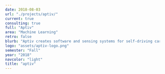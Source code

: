 ```yaml
---
date: 2018-08-03
url: "./projects/aptiv/"
current: true
consulting: true
full: "Aptiv"
area: "Machine Learning"
retro: false
blurb: "Aptiv creates software and sensing systems for self-driving cars. We will be developing models to learn the state of the driver and its environment."
logo: "assets/aptiv-logo.png"
semester: "Fall"
year: "2018"
navcolor: "light"
title: "aptiv"
---
```

